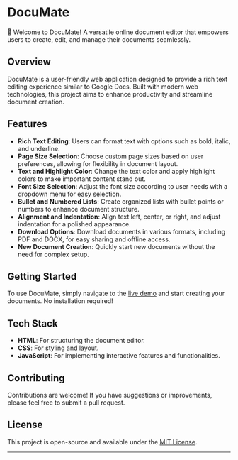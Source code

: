 # DocuMate

🎉 Welcome to DocuMate! A versatile online document editor that empowers users to create, edit, and manage their documents seamlessly. 

## Overview
DocuMate is a user-friendly web application designed to provide a rich text editing experience similar to Google Docs. Built with modern web technologies, this project aims to enhance productivity and streamline document creation.

## Features
- **Rich Text Editing**: Users can format text with options such as bold, italic, and underline.
- **Page Size Selection**: Choose custom page sizes based on user preferences, allowing for flexibility in document layout.
- **Text and Highlight Color**: Change the text color and apply highlight colors to make important content stand out.
- **Font Size Selection**: Adjust the font size according to user needs with a dropdown menu for easy selection.
- **Bullet and Numbered Lists**: Create organized lists with bullet points or numbers to enhance document structure.
- **Alignment and Indentation**: Align text left, center, or right, and adjust indentation for a polished appearance.
- **Download Options**: Download documents in various formats, including PDF and DOCX, for easy sharing and offline access.
- **New Document Creation**: Quickly start new documents without the need for complex setup.

## Getting Started
To use DocuMate, simply navigate to the [live demo](https://shailendra043.github.io/DocuMate/) and start creating your documents. No installation required!

## Tech Stack
- **HTML**: For structuring the document editor.
- **CSS**: For styling and layout.
- **JavaScript**: For implementing interactive features and functionalities.

## Contributing
Contributions are welcome! If you have suggestions or improvements, please feel free to submit a pull request.

## License
This project is open-source and available under the [MIT License](LICENSE).

---
